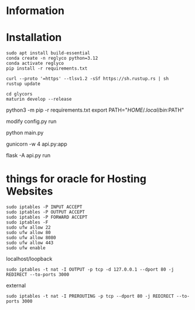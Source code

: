 # Information



# Installation


```
sudo apt install build-essential
conda create -n reglyco python=3.12
conda activate reglyco
pip install -r requirements.txt

curl --proto '=https' --tlsv1.2 -sSf https://sh.rustup.rs | sh
rustup update

cd glycors
maturin develop --release
```

python3 -m pip -r requirements.txt
export PATH="$HOME/.local/bin:$PATH"


modify config.py 
run

python main.py

gunicorn -w 4 api.py:app

flask -A api.py run     


# things for oracle for Hosting Websites
```
sudo iptables -P INPUT ACCEPT
sudo iptables -P OUTPUT ACCEPT
sudo iptables -P FORWARD ACCEPT
sudo iptables -F
sudo ufw allow 22
sudo ufw allow 80
sudo ufw allow 8080
sudo ufw allow 443
sudo ufw enable
```

localhost/loopback
```
sudo iptables -t nat -I OUTPUT -p tcp -d 127.0.0.1 --dport 80 -j REDIRECT --to-ports 3000
```
external
```
sudo iptables -t nat -I PREROUTING -p tcp --dport 80 -j REDIRECT --to-ports 3000
```



